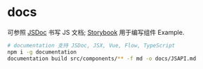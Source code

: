 # docs

可参照 [JSDoc](https://github.com/jsdoc/jsdoc) 书写 JS 文档; [Storybook](https://github.com/storybooks/storybook) 用于编写组件 Example.

```bash
# documentation 支持 JSDoc, JSX, Vue, Flow, TypeScript
npm i -g documentation
documentation build src/components/** -f md -o docs/JSAPI.md
```
